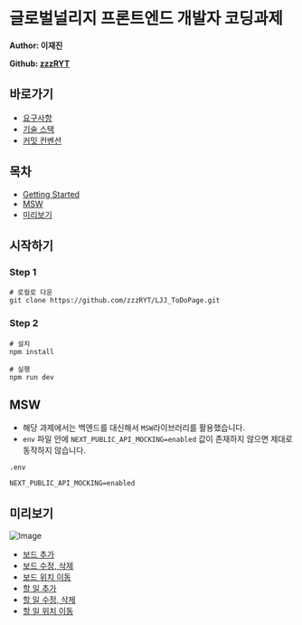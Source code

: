 # 글로벌널리지 프론트엔드 개발자 코딩과제

**Author: 이재진**

**Github: [zzzRYT](https://github.com/zzzryt)**

## 바로가기

- [요구사항](./docs/REQUIREMENTS.md)
- [기술 스택](./docs/TECH_STACK.md)
- [커밋 컨벤션](./docs/COMMIT_CONVENTION.md)

## 목차

- [Getting Started](#시작하기)
- [MSW](#msw)
- [미리보기](#미리보기)

## 시작하기

### Step 1

```
# 로컬로 다운
git clone https://github.com/zzzRYT/LJJ_ToDoPage.git
```

### Step 2

```
# 설치
npm install

# 실행
npm run dev
```

## MSW

- 해당 과제에서는 백엔드를 대신해서 `MSW`라이브러리를 활용했습니다.
- `env` 파일 안에 `NEXT_PUBLIC_API_MOCKING=enabled` 값이 존재하지 않으면 제대로 동작하지 않습니다.

```
.env

NEXT_PUBLIC_API_MOCKING=enabled
```

## 미리보기

![Image](https://github.com/user-attachments/assets/c01b84b1-ea35-4a9e-87ac-6bdce0cfce19)

- [보드 추가](https://github.com/user-attachments/assets/71c22d0f-1554-4dac-b817-92403a2cda67)
- [보드 수정, 삭제](https://github.com/user-attachments/assets/c7c6845c-03ad-47f5-bcf0-18703d0b6373)
- [보드 위치 이동](https://github.com/user-attachments/assets/069ac5c4-3a27-478d-9c12-44c9541426d8)
- [할 일 추가](https://github.com/user-attachments/assets/0e27b280-3b37-4bb1-ad5d-835fb2b7d67a)
- [할 일 수정, 삭제](https://github.com/user-attachments/assets/9bfaaf22-7447-461e-becd-e65559438df8)
- [할 일 위치 이동](https://github.com/user-attachments/assets/d7c01285-36b8-4923-88f6-afb6ddbbcd73)

